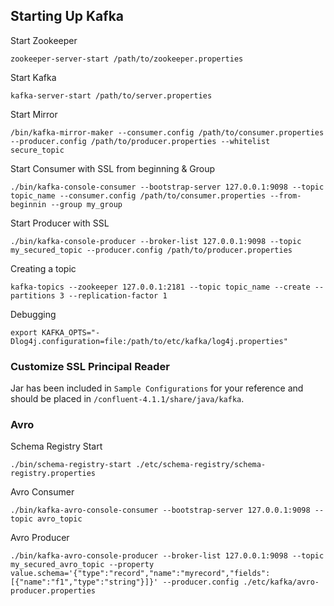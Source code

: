 ## Starting Up Kafka

Start Zookeeper
```
zookeeper-server-start /path/to/zookeeper.properties
```

Start Kafka
```
kafka-server-start /path/to/server.properties
```

Start Mirror
```
/bin/kafka-mirror-maker --consumer.config /path/to/consumer.properties --producer.config /path/to/producer.properties --whitelist secure_topic
```

Start Consumer with SSL from beginning & Group
```
./bin/kafka-console-consumer --bootstrap-server 127.0.0.1:9098 --topic topic_name --consumer.config /path/to/consumer.properties --from-beginnin --group my_group
```

Start Producer with SSL
```
./bin/kafka-console-producer --broker-list 127.0.0.1:9098 --topic my_secured_topic --producer.config /path/to/producer.properties
```

Creating a topic
```
kafka-topics --zookeeper 127.0.0.1:2181 --topic topic_name --create --partitions 3 --replication-factor 1
```

Debugging
```
export KAFKA_OPTS="-Dlog4j.configuration=file:/path/to/etc/kafka/log4j.properties"
```

### Customize SSL Principal Reader
Jar has been included in `Sample Configurations` for your reference and should be placed in `/confluent-4.1.1/share/java/kafka`.


### Avro
Schema Registry Start
```
./bin/schema-registry-start ./etc/schema-registry/schema-registry.properties
```

Avro Consumer
```
./bin/kafka-avro-console-consumer --bootstrap-server 127.0.0.1:9098 --topic avro_topic
```

Avro Producer
```
./bin/kafka-avro-console-producer --broker-list 127.0.0.1:9098 --topic my_secured_avro_topic --property value.schema='{"type":"record","name":"myrecord","fields":[{"name":"f1","type":"string"}]}' --producer.config ./etc/kafka/avro-producer.properties
```
